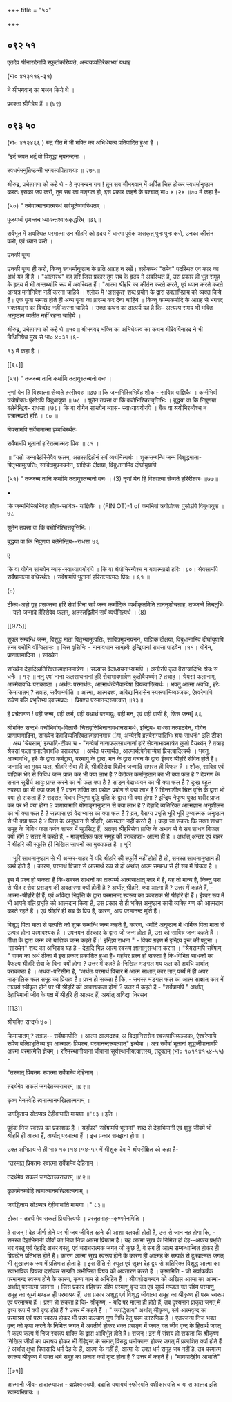+++
title = "५०"

+++


## ०९२ ५१
एतदेव श्रीनारदेनापि स्फुटीकरिष्यते, अन्वयव्यतिरेकाभ्यां यथाह 

(भा० ४१३११६-३१) 

ने श्रीभगवान् का भजन किये थे । 

प्रवक्ता श्रीमैत्रेय हैं । (४९) 


## ०९३ ५०
(भा० ४१२४६६ ) रुद्र गीत में भी भक्ति का अभिधेयत्व प्रतिपादित हुआ है । 

"इदं जपत भद्रं वो विशुद्धा नृपनन्दनाः । 

स्वधर्ममनुतिष्ठन्ती भगवत्यपिताशयाः ॥ २७५॥ 

श्रीरुद्र, प्रचेतागण को कहे थे - हे नृपनन्दन गण ! तुम सब श्रीभगवान् में अर्पित चित्त होकर स्वधर्मानुष्ठान करतः इसका जप करो, तुम सब का मङ्गल हो, इस प्रकार कहने के पश्चात् भा० ४।२४ ॥७० में कहा है- 

(५०) " तमेवात्मानमात्मस्थं सर्वभूतेष्ववस्थितम् । 

पूजयध्वं गृणन्तच ध्यायन्तश्वासकृद्धरिम् ॥७६॥ 

सर्वभूत में अवस्थित परमात्मा उन श्रीहरि को हृदय में धारण पूर्वक असकृत् पुनः पुनः करो, उनका कीर्त्तन करो, एवं ध्यान करो । 

उनकी पूजा 

उनकी पूजा ही करो, किन्तु स्वधर्मानुष्ठान के प्रति आग्रह न रखें। श्लोकस्थ "तमेव" पदस्थित एव कार का अर्थ यह ही है । "आत्मस्थं" वह हरि जिस प्रकार तुम सब के हृदय में अवस्थित हैं, उस प्रकार ही भूत समूह के हृदय में भी अन्तर्थ्यामि रूप में अवस्थित हैं। "आत्मा श्रीहरि का कीर्तन करते करते, एवं ध्यान करते करते अन्यत्र मनोनिवेश नहीं करना चाहिये । श्लोक में 'असकृत्' शब्द प्रयोग के द्वारा उक्ताभिप्राय को व्यक्त किये हैं। एक पूजा सम्पन्न होते ही अन्य पूजा का प्रारम्भ कर देना चाहिये । किन्तु काम्यकर्मादि के आग्रह से भगवद् भक्तयङ्ग का विच्छेद नहीं करना चाहिये । उक्त कथन का तात्पर्य यह है कि- अत्यल्प समय भी भक्ति अनुष्ठान व्यतीत नहीं रहना चाहिये । 

श्रीरुद्र, प्रचेतागण को कहे थे ॥५०॥ श्रीभगवद् भक्ति का अभिधेयत्व का कथन श्रीदेवर्षिनारद ने भी विधिनिषेध मुख से भा० ४०३१।६- 

१३ में कहा है । 

[[६८]] 

(५१) " तज्जन्म तानि कर्माणि तदायुस्तन्मनो वचः । 

नृणां येन हि विश्वात्मा सेव्यते हररीश्वरः ॥७७॥ कि जन्मभिस्त्रिभिर्वेह शौक - सावित्र याज्ञिकैः । कर्म्मभिर्वा त्रयोप्रोक्तः पुंसोऽपि विबुधायुषा ॥ ७८ ॥ श्रुतेन तपसा वा किं वचोभिश्चित्तवृत्तिभिः । बुद्धया वा कि निपुणया बलेनेन्द्रिय- राधसा ॥७८॥ कि वा योगेन सांख्येन न्यास- स्वाध्याययोरपि । बैंक वा श्रयोभिरन्यैश्च न यत्रात्मप्रदो हरिः ॥ ८० ॥ 

श्रेयसामपि सर्वेषामात्मा ह्य्वधिरर्थतः 

सर्वेषामपि भूतानां हरिरात्मात्मदः प्रियः ॥ ८१ ॥ 



॥ “यतो जन्मादेर्हरिसेवैव फलम्, अतस्तद्विहीनं सर्वं व्यर्थमित्यर्थः । शुक्रसम्बन्धि जन्म विशुद्धमाता- पितृभ्यामुत्पत्तिः, सावित्रमुपनयनेन, याज्ञिकं दीक्षया, विबुधानामिव दीर्घायुषापि 

(५१) " तज्जन्म तानि कर्माणि तदायुस्तन्मनो वचः । (3) नृणां येन हि विश्वात्मा सेव्यते हरिरीश्वरः ॥७७॥ 

• 

कि जन्मभिस्त्रिभिवेह शौक़-सावित्र- याज्ञिकैः । (FIN OT)-1 of कर्मभिर्वा त्रयोप्रोक्तः पुंसोऽपि विबुधायुषा ।७८ 

श्रुतेन तपसा वा किं वचोभिश्चित्तवृत्तिभिः । 

बुद्धया वा कि निपुणया बलेनेन्द्रिय--राधसा ७६ 

ए 

कि वा योगेन सांख्येन न्यास-स्वाध्याययोरपि । कि वा श्रेयोभिरन्यैश्च न यत्रात्मप्रदो हरिः ।८०। श्रेयसामपि सर्वेषामात्मा वधिरर्थतः । सर्वेषामपि भूतानां हरिरात्मात्मदः प्रियः ॥ ६१ ॥ 

(०) 

टीका-अहो गृह प्रसक्तचा हरि सेवां विना सर्व जन्म कर्मादिकं व्यर्थीकृतमिति ताननुशोचन्नाह, तज्जन्मे तिचतुभिः । यतो जन्मादे र्हरिसेवेव फलम्, अतस्तद्विहीनं सर्वं व्यर्थमित्यर्थ । (8) 

[[975]]

शुक्ल सम्बन्धि जन्म, विशुद्ध माता पितृभ्यामुत्पत्तिः, सावित्रमुपनयनन, याज्ञिक दीक्षया, विबुधानामिव दीर्घायुषापि तन्त्र वचोभि र्वाग्विलासः । चित्त वृत्तिभिः - नानावधान सामथ्र्यैः इन्द्रियानां राधसा पाटवेन ।११। योगेन, प्राणायामादिना । सांख्येन 

सांख्येन देहादिव्यतिरिक्तात्मज्ञानमात्रेण । सन्न्यास वेदाध्ययनाभ्यामपि । अन्यैरपि कृत वैराग्यादिभिः श्रेयः स धनैः ॥ १२ ॥ ननु एषां नाना फलसाधनानां हरि सेवाभावमात्रेण कुतोवैयर्थ्यम् ? तत्राह । श्रेयसां फलानाम्, आत्मैवावधिः पराकाष्ठा । अर्थतः परमार्थतः, आत्मार्थत्वेनैवान्येषां प्रियत्वादित्यर्थः । भवतु आत्मा अवधिः, हरेः किमायातम् ? तत्राह, सर्वेषामपीति । आत्मा, आत्मदश्व, अविद्यानिरासेन स्यरूपाभिव्यञ्जकः, ऐश्वरेणापि रूपेण बलि प्रभृतिभ्य इवात्मप्रदः । प्रियश्च परमानन्दरूपत्वात् ॥१३॥ 

हे प्रचेतागण ! वही जन्म, वही कर्म, वही यथार्थ परमायुः, वही मन, एवं वही वाणी है, जिस जन्म[ ६६ 

श्रीभक्ति सन्दर्भः वचोभिर्वाग्-विलासैः चित्तवृत्तिभिनानावधानसामर्थः, इन्द्रिय- राधसा तत्पाटवेन, योगेन प्राणायामादिना, सांख्येन देहादिव्यतिरिक्तात्मज्ञानमात्र ेण, अन्यैरपि व्रतवैराग्यादिभिः श्रयः साधनंः" इति टीका । अथ 'श्रेयसाम्' इत्यादि-टीका च - "नन्वेषां नानाफलसाधनानां हरि सेवनाभावमात्रेण कुतो वैयर्थ्यम् ? तत्राह श्रेयसां फलानामात्मैवावधिः पराकाष्ठा । अर्थतः परमार्थतः, आत्मार्थत्वेनैवान्येषां प्रियत्वादित्यर्थः । भवतु, आत्मावधिः, हरेः के द्वारा कर्मद्वारा, परमायु के द्वारा, मन के द्वारा वचन के द्वारा ईश्वर श्रीहरि सेवित होते हैं। जन्मादि का मुख्य फल, श्रीहरि सेवा ही है, श्रीहरिसेवा विहीन जन्मादि समस्त ही विफल है । शौक, सावित्र एवं याज्ञिक भेद से त्रिविध जन्म प्राप्त कर भी क्या लाभ है ? वेदोक्त कर्मानुष्ठान का भी क्या फल है ? देवगण के समान सुदीर्घ आयुः प्राप्त करने का भी फल क्या है ? साङ्ग वेदाध्ययन का भी क्या फल है ? दुःख बहुल तपस्या का भी क्या फल है ? वचन शक्ति का यथेष्ट प्रयोग से क्या लाभ है ? चिन्ताशील चित्त वृत्ति के द्वारा भी क्या हो सकता हैं ? सदसत् विचार निपुणा बुद्धि वृत्ति के द्वारा भी क्या होगा ? इन्द्रिय नैपुण्य युक्त शरीर प्राप्त कर पर भी क्या होगा ? प्राणायामादि योगाङ्गानुष्टान से क्या लाभ है ? देहादि व्यतिरिक्त आत्मज्ञान अनुशीलन का भी क्या फल है ? सन्न्यास एवं वेदाभ्यास का क्या फल है ? व्रत, वैराग्य प्रभृति भूरि भूरि पुण्यात्मक अनुष्ठान से भी क्या फल है ? जिस के अनुष्ठान से श्रीहरि, आत्मदान नहीं करते हैं । कहा जा सकतः कि उक्त साधन समूह के विविध फल वर्णन शास्त्र में सुप्रसिद्ध हैं, अतएव श्रीहरिसेवा प्राप्ति के अभाव से वे सब साधन विफल क्यों होंगे ? उत्तर में कहते हैं, - माङ्गलिक फल समूह की पराकाष्ठा- आत्मा ही है । अर्थात् अन्तर एवं बाहर में श्रीहरि की स्फूत्ति ही निखिल साधनों का मुख्यफल है । भूरि 

। भूरि साधनानुष्ठान से भी अन्तर-बाहर में यदि श्रीहरि की स्फूर्ति नहीं होती है तो, समस्त साधनानुष्ठान ही व्यर्थ होते हैं । कारण, परमार्थ विचार से आत्मार्थ रूप से ही अर्थात् आत्म सम्बन्ध से ही सब में प्रियत्व है । 

इस में प्रश्न हो सकता है कि-समस्त साधनों का तात्पर्य्य आत्मसाक्षात् कार में है, यह तो मान्य है, किन्तु उस से श्रीह र सेवा प्रसङ्ग की अवतारणा क्यों होती है ? अर्थात् श्रीहरि, क्या आत्मा हैं ? उत्तर में कहते हैं, - आत्मा-श्रीहरि ही हैं, एवं अविद्या निवृत्ति के द्वारा परमानन्द स्वरूप का प्रकाशक भी श्रीहरि ही हैं। ईश्वर रूप में भी आपने बलि प्रभृति को आत्मदान किया है, उस प्रकार से ही भक्ति अनुष्ठान कारी व्यक्ति गण को आत्मदान करते रहते हैं । एवं श्रीहरि ही सब के प्रिय हैं, कारण, आप परमानन्द मूर्ति हैं। 

विशुद्ध पिता माता से उत्पत्ति को शुक्र सम्बन्धि जन्म कहते हैं, कारण, धर्मादि अनुष्ठान में धार्मिक पिता माता से उत्पन्न होना परमावश्यक है । उपनयन संस्कार के द्वारा जो जन्म होता है, उस को सावित्र जन्म कहते हैं । दीक्षा के द्वारा जन्म को याज्ञिक जन्म कहते हैं।' इन्द्रिय राधना " - विषय ग्रहण में इन्द्रिय वृन्द की पटुना । 'सांख्येन" शब्द का अभिप्राय यह है - देहादि भिन्न आत्म स्वरूप ज्ञानानुसन्धान करना । "श्रेयसामपि सर्वेषाम् " वाक्य का अर्थ ठीका में इस प्रकार प्रकाशित हुआ हैं- यहाँपर प्रश्न हो सकता है कि-विभिन्न साधकों का वैफल्य श्रीहरि सेवा के विना क्यों होगा ? उत्तर में कहते है-निखिल मङ्गल मय फल की अवधि अर्थात् पराकाष्ठा है । अथवा-परिसीमा है, "अर्थतः परमार्थ विचार में आत्म साक्षात् कार तात् पर्य्यं में ही अपर माङ्गलिक फल समूह का प्रियत्व है। प्रश्न हो सकता है कि, - समस्त मङ्गल फल का आत्म साक्षात् कार में तात्पर्य स्वीकृत होने पर भी श्रीहरि की आवश्यकता होगी ? उत्तर में कहते हैं - "सर्वेषामपि " अर्थात् देहाभिमानी जीव के पक्ष में श्रीहरि ही आत्मद हैं, अर्थात् अविद्या निरसन 

[[13]]

श्रीभक्ति सन्दर्भः ७० ] 

किमायातम् ? तत्राह-- सर्वेषामपीति । आत्मा आत्मदश्च, अ विद्यानिरासेन स्वरूपाभिव्यञ्जकः, ऐश्वरेणापि रूपेण बलिप्रभृतिभ्य इव आत्मप्रदः प्रियश्च, परमानन्दरूपत्वात्" इत्येषा । अत्र सर्वेषां भूतानां शुद्धजीवानामपि आत्मा परमात्मेति ज्ञेयम् । रश्मिस्थानीयानां जीवानां सूर्यस्थानीयत्वात्तस्य, तदुक्तम् (भा० १०११४१५४-५५) - 

"तस्मात् प्रियतमः स्वात्मा सर्वेषामेव देहिनाम् । 

तदर्थमेव सकलं जगदेतच्चराचरम् ॥८२॥ 

कृष्ण मेनमवेहि त्वमात्मानमखिलात्मनाम् । 

जगद्धिताय सोऽप्यत्र देहीवाभाति मायया ॥"८३॥ इति । 

पूर्वक निज स्वरूप का प्रकाशक हैं । यहाँपर" सर्वेषामपि भूतानां" शब्द से देहाभिमानी एवं शुद्ध जीवमें भी श्रीहरि ही आत्मा हैं, अर्थात् परमात्मा हैं । इस प्रकार समझना होगा । 

उक्त अभिप्राय से ही भा० १०।१४।५४-५५ में श्रीशुक देव ने श्रीपरीक्षित को कहा है- 

"तस्मात् प्रियतमः स्वात्मा सर्वेषामेव देहिनाम् । 


तदर्थमेव सकलं जगदेतच्चराचरम् ॥८२॥ 

कृष्णमेनमवेहि त्वमात्मानमखिलात्मनाम् । 

जगद्धिताय सोऽप्यत्र देहीवाभाति मायया ।" ८३॥ 

टोका - तदर्थ मेव सकलं प्रियमित्यर्थः । प्रस्तुतमाह--कृष्णमेनमिति । 

हे राजन् ! देह जीर्ण होने पर भी जब जीवित रहने की आशा बलवती होती है, उस से जान नह होगा कि, - समस्त देहाभिमानी जीवों का निज निज आत्मा प्रियतम है। यह आत्मा सुख के निमित्त ही देह--अपत्य प्रभृति चर वस्तु एवं गेहादि अचर वस्तु, एवं चराचरात्मक जगत् जो कुछ हैं, वे सब ही आत्म सम्बन्धान्बित होकर ही प्रियत्वेन प्रतिभात होते हैं। कारण आत्मा सुख स्वरूप होने के कारण ही आत्मह के सम्पर्क से दुःखात्मक जगत् भी सुखात्मक रूप में प्रतिभात होता है । इस रीति से स्थूल एवं सूक्ष्म देह द्वय से अतिरिक्त विशुद्ध आत्मा का स्वाभाविक प्रियत्व दर्शाकर सम्प्रति अभीप्सित विषय को अवतारण करते हैं । कृष्णमिति - जो सर्वाकर्षक परमानन्द स्वरूप होने के कारण, कृष्ण नाम से अभिहित हैं । श्रीयशोदानन्दन को अखिल आत्मा का आत्मा- अर्थात् परमात्मा जानना । जिस प्रकार वहिश्चर रश्मि परमाणु वृन्द का एवं सूर्य्य मण्डल गत रश्मि परमाणु समूह का सूर्य्य मण्डल ही परमाश्रय हैं, उस प्रकार अशुद्ध एवं विशुद्ध जीवात्मा समूह का श्रीकृष्ण ही परम स्वरूप एवं परमाश्रय हैं । प्रश्न हो सकता है कि- श्रीकृष्ण, - यदि पर मात्मा ही होते हैं, तब दृश्यमान प्राकृत जगत् में दृश्य रूप में क्यों दृष्ट होते हैं ? उत्तर में कहते हैं । " जगद्धिताय" अर्थात् श्रीकृष्ण, सर्व आत्मवृन्द का परमाश्रय एवं परम स्वरूप होकर भी परम कल्याण गुण निधि हेतु परम कारुणिक हैं । एतज्जन्य निज भक्त वृन्द को कृपा करने के निमित्त जगत् में अवतीर्ण होकर भक्त प्रसङ्ग में जगत् गत जीव वृन्द के हितार्थ जगत् में कल्प कल्प में निज स्वरूप शक्ति के द्वारा आविर्भूत होते हैं। राजन् ! इस में संशय हो सकता कि श्रीकृष्ण निखिल जीवों का पराश्रय होकर भी देहिवृन्द के समात् विरुद्ध धर्माक्रान्त होकर जगत् में प्रकाशित क्यों होते हैं ? अर्थात् क्षुधा पिपासादि धर्म देह के हैं, आत्मा के नहीं हैं, आत्मा के उक्त धर्म समूह जब नहीं है, तब परमात्म स्वरूप श्रीकृष्ण में उक्त धर्म समूह का प्रकाश क्यों दृष्ट होता है ? उत्तर में कहते हैं। "माययादेहीव आभाति" 



[[७१]]

आत्मानौ जीव- तादात्म्यापन्न - ब्रह्मेश्वराख्यौ, ददाति यथायथं स्फोरयति वशीकारयति च यः स आत्मद इति स्वाम्यभिप्रायः ॥ 
